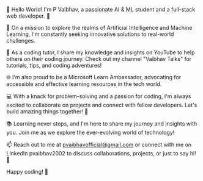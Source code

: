 👋 Hello World! I'm P Vaibhav, a passionate AI & ML student and a full-stack web developer. 🚀

🧠 On a mission to explore the realms of Artificial Intelligence and Machine Learning, I'm constantly seeking innovative solutions to real-world challenges.

🎥 As a coding tutor, I share my knowledge and insights on YouTube to help others on their coding journey. Check out my channel "Vaibhav Talks" for tutorials, tips, and coding adventures!

🌐 I'm also proud to be a Microsoft Learn Ambassador, advocating for accessible and effective learning resources in the tech world.

💻 With a knack for problem-solving and a passion for coding, I'm always excited to collaborate on projects and connect with fellow developers. Let's build amazing things together! 🌟

📚 Learning never stops, and I'm here to share my journey and insights with you. Join me as we explore the ever-evolving world of technology!

📫 Reach out to me at pvaibhavofficial@gmail.com or connect with me on LinkedIn pvaibhav2002 to discuss collaborations, projects, or just to say hi! 🤝

Happy coding! 🚀

